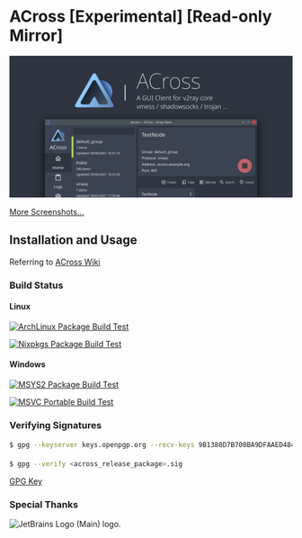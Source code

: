 # ACross [Experimental] [Read-only Mirror]

![banner](misc/design/banner.png)

[More Screenshots...](misc/screenshots)

## Installation and Usage

Referring to [ACross Wiki](https://wiki.arktoria.org/)

### Build Status

#### Linux

[![ArchLinux Package Build Test](https://github.com/ArkToria/ACrossR/actions/workflows/arch-build.yaml/badge.svg?branch=master)](https://github.com/ArkToria/ACrossR/actions/workflows/arch-build.yaml)

[![Nixpkgs Package Build Test](https://github.com/ArkToria/ACrossR/actions/workflows/nix-build.yaml/badge.svg)](https://github.com/ArkToria/ACrossR/actions/workflows/nix-build.yaml)

#### Windows

[![MSYS2 Package Build Test](https://github.com/ArkToria/ACrossR/actions/workflows/msys2-mingw64-build.yaml/badge.svg)](https://github.com/ArkToria/ACrossR/actions/workflows/msys2-mingw64-build.yaml)

[![MSVC Portable Build Test](https://github.com/ArkToria/ACrossR/actions/workflows/msvc-build.yaml/badge.svg)](https://github.com/ArkToria/ACrossR/actions/workflows/msvc-build.yaml)

### Verifying Signatures

```bash
$ gpg --keyserver keys.openpgp.org --recv-keys 9B1380D7B700BA9DFAAED4849EEEED2D1566C61B

$ gpg --verify <across_release_package>.sig
```

[GPG Key](https://keys.openpgp.org/vks/v1/by-fingerprint/9B1380D7B700BA9DFAAED4849EEEED2D1566C61B)

### Special Thanks

<img src="https://resources.jetbrains.com/storage/products/company/brand/logos/jb_beam.png" alt="JetBrains Logo (Main) logo." width="168">
